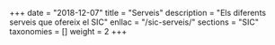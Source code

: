 +++
date        = "2018-12-07"
title       = "Serveis"
description = "Els diferents serveis que ofereix el SIC"
enllac		= "/sic-serveis/"
sections    = "SIC"
taxonomies  = []
weight 		= 2
+++
